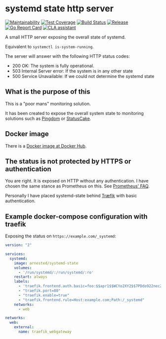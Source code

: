 # systemd state http server

[![Maintainability](https://api.codeclimate.com/v1/badges/2c74204a27869bfe8426/maintainability)](https://codeclimate.com/github/arnested/systemd-state/maintainability)
[![Test Coverage](https://api.codeclimate.com/v1/badges/2c74204a27869bfe8426/test_coverage)](https://codeclimate.com/github/arnested/systemd-state/test_coverage)
[![Build Status](https://travis-ci.org/arnested/systemd-state.svg?branch=master)](https://travis-ci.org/arnested/systemd-state)
[![Release](https://img.shields.io/github/release/arnested/systemd-state.svg)](https://github.com/arnested/systemd-state/releases/latest)
[![Go Report Card](https://goreportcard.com/badge/github.com/arnested/systemd-state)](https://goreportcard.com/report/github.com/arnested/systemd-state)
[![CLA assistant](https://cla-assistant.io/readme/badge/arnested/systemd-state)](https://cla-assistant.io/arnested/systemd-state)

A small HTTP server exposing the overall state of systemd.

Equivalent to `systemctl is-system-running`.

The server will answer with the following HTTP status codes:

* 200 OK: The system is fully operational.
* 503 Internal Server error: If the system is in any other state
* 500 Service Unavailable: If we could not determine the systemd state

## What is the purpose of this

This is a "poor mans" monitoring solution.

It has been created to expose the overall system state to monitoring
solutions such as [Pingdom](https://www.pingdom.com/) or
[StatusCake](https://www.statuscake.com/).

## Docker image

There is a [Docker image at Docker
Hub](https://hub.docker.com/r/arnested/systemd-state/).

## The status is not protected by HTTPS or authentication

You are right. It is exposed on HTTP without any authentication. I
have chosen the same stance as Prometheus on this. See [Prometheus'
FAQ](https://prometheus.io/docs/introduction/faq/#why-don-t-the-prometheus-server-components-support-tls-or-authentication-can-i-add-those).

Personally I have placed systemd-state behind
[Træfik](https://traefik.io) with basic authentication.

## Example docker-compose configuration with traefik

Exposing the status on `https://example.com/_systemd`:

```yml
version: "2"

services:
  systemd:
    image: arnested/systemd-state
    volumes:
      - '/run/systemd/:/run/systemd/:ro'
    restart: always
    labels:
      - 'traefik.frontend.auth.basic=foo:$$apr1$$WCYo2XY2$$7PDdo922necZuGkMAeTI70'
      - "traefik.port=80"
      - "traefik.enable=true"
      - "traefik.frontend.rule=Host:example.com;Path:/_systemd"
    networks:
      - web

networks:
  web:
    external:
      name: traefik_webgateway
```
